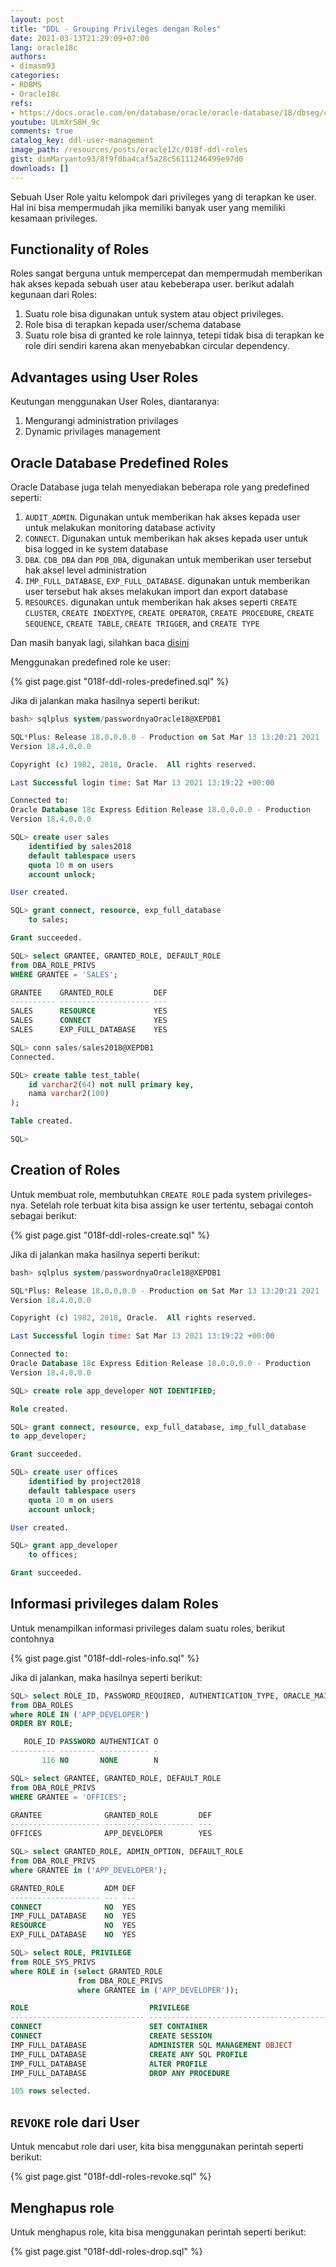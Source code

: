 ```yaml
---
layout: post
title: "DDL - Grouping Privileges dengan Roles"
date: 2021-03-13T21:29:09+07:00
lang: oracle18c
authors:
- dimasm93
categories:
- RDBMS
- Oracle18c
refs: 
- https://docs.oracle.com/en/database/oracle/oracle-database/18/dbseg/configuring-privilege-and-role-authorization.html#GUID-BB7E4BCA-C1EE-4614-BF36-5D9BFC3BC16E
youtube: ULmXrS8H_9c
comments: true
catalog_key: ddl-user-management
image_path: /resources/posts/oracle12c/018f-ddl-roles
gist: dimMaryanto93/8f9f0ba4caf5a28c56111246499e97d0
downloads: []
---
```


Sebuah User Role yaitu kelompok dari privileges yang di terapkan ke user. Hal ini bisa mempermudah jika memiliki banyak user yang memiliki kesamaan privileges.

<!--more-->

## Functionality of Roles

Roles sangat berguna untuk mempercepat dan mempermudah memberikan hak akses kepada sebuah user atau kebeberapa user. berikut adalah kegunaan dari Roles:

1. Suatu role bisa digunakan untuk system atau object privileges.
2. Role bisa di terapkan kepada user/schema database
3. Suatu role bisa di granted ke role lainnya, tetepi tidak bisa di terapkan ke role diri sendiri karena akan menyebabkan circular dependency.

## Advantages using User Roles

Keutungan menggunakan User Roles, diantaranya:

1. Mengurangi administration privilages
2. Dynamic privilages management

## Oracle Database Predefined Roles

Oracle Database juga telah menyediakan beberapa role yang predefined seperti:

1. `AUDIT_ADMIN`. Digunakan untuk memberikan hak akses kepada user untuk melakukan monitoring database activity
2. `CONNECT`. Digunakan untuk memberikan hak akses kepada user untuk bisa logged in ke system database
3. `DBA`. `CDB_DBA` dan `PDB_DBA`, digunakan untuk memberikan user tersebut hak aksel level administration
4. `IMP_FULL_DATABASE`, `EXP_FULL_DATABASE`. digunakan untuk memberikan user tersebut hak akses melakukan import dan export database
5. `RESOURCES`. digunakan untuk memberikan hak akses seperti `CREATE CLUSTER`, `CREATE INDEXTYPE`, `CREATE OPERATOR`, `CREATE PROCEDURE`, `CREATE SEQUENCE`, `CREATE TABLE`, `CREATE TRIGGER`, and `CREATE TYPE`

Dan masih banyak lagi, silahkan baca [disini](https://docs.oracle.com/en/database/oracle/oracle-database/18/dbseg/configuring-privilege-and-role-authorization.html#GUID-A5B26A03-32CF-4F5D-A6BE-F2452AD8CB8A__G2199949)

Menggunakan predefined role ke user:

{% gist page.gist "018f-ddl-roles-predefined.sql" %}

Jika di jalankan maka hasilnya seperti berikut:

```sql
bash> sqlplus system/passwordnyaOracle18@XEPDB1

SQL*Plus: Release 18.0.0.0.0 - Production on Sat Mar 13 13:20:21 2021
Version 18.4.0.0.0

Copyright (c) 1982, 2018, Oracle.  All rights reserved.

Last Successful login time: Sat Mar 13 2021 13:19:22 +00:00

Connected to:
Oracle Database 18c Express Edition Release 18.0.0.0.0 - Production
Version 18.4.0.0.0

SQL> create user sales
    identified by sales2018
    default tablespace users
    quota 10 m on users
    account unlock;

User created.

SQL> grant connect, resource, exp_full_database
    to sales;

Grant succeeded.

SQL> select GRANTEE, GRANTED_ROLE, DEFAULT_ROLE
from DBA_ROLE_PRIVS
WHERE GRANTEE = 'SALES';

GRANTEE    GRANTED_ROLE         DEF
---------- -------------------- ---
SALES      RESOURCE             YES
SALES      CONNECT              YES
SALES      EXP_FULL_DATABASE    YES

SQL> conn sales/sales2018@XEPDB1
Connected.

SQL> create table test_table(
    id varchar2(64) not null primary key,
    nama varchar2(100)
);

Table created.

SQL>
```

## Creation of Roles

Untuk membuat role, membutuhkan `CREATE ROLE` pada system privileges-nya. Setelah role terbuat kita bisa assign ke user tertentu, sebagai contoh sebagai berikut:

{% gist page.gist "018f-ddl-roles-create.sql" %}

Jika di jalankan maka hasilnya seperti berikut:

```sql
bash> sqlplus system/passwordnyaOracle18@XEPDB1

SQL*Plus: Release 18.0.0.0.0 - Production on Sat Mar 13 13:20:21 2021
Version 18.4.0.0.0

Copyright (c) 1982, 2018, Oracle.  All rights reserved.

Last Successful login time: Sat Mar 13 2021 13:19:22 +00:00

Connected to:
Oracle Database 18c Express Edition Release 18.0.0.0.0 - Production
Version 18.4.0.0.0

SQL> create role app_developer NOT IDENTIFIED;

Role created.

SQL> grant connect, resource, exp_full_database, imp_full_database
to app_developer;

Grant succeeded.

SQL> create user offices
    identified by project2018
    default tablespace users
    quota 10 m on users
    account unlock;

User created.

SQL> grant app_developer
    to offices;

Grant succeeded.
```

## Informasi privileges dalam Roles

Untuk menampilkan informasi privileges dalam suatu roles, berikut contohnya

{% gist page.gist "018f-ddl-roles-info.sql" %}

Jika di jalankan, maka hasilnya seperti berikut:

```sql
SQL> select ROLE_ID, PASSWORD_REQUIRED, AUTHENTICATION_TYPE, ORACLE_MAINTAINED
from DBA_ROLES
where ROLE IN ('APP_DEVELOPER')
ORDER BY ROLE;

   ROLE_ID PASSWORD AUTHENTICAT O
---------- -------- ----------- -
       116 NO       NONE        N

SQL> select GRANTEE, GRANTED_ROLE, DEFAULT_ROLE
from DBA_ROLE_PRIVS
WHERE GRANTEE = 'OFFICES';

GRANTEE              GRANTED_ROLE         DEF
-------------------- -------------------- ---
OFFICES              APP_DEVELOPER        YES

SQL> select GRANTED_ROLE, ADMIN_OPTION, DEFAULT_ROLE
from DBA_ROLE_PRIVS
where GRANTEE in ('APP_DEVELOPER');

GRANTED_ROLE         ADM DEF
-------------------- --- ---
CONNECT              NO  YES
IMP_FULL_DATABASE    NO  YES
RESOURCE             NO  YES
EXP_FULL_DATABASE    NO  YES

SQL> select ROLE, PRIVILEGE
from ROLE_SYS_PRIVS
where ROLE in (select GRANTED_ROLE
               from DBA_ROLE_PRIVS
               where GRANTEE in ('APP_DEVELOPER'));

ROLE                           PRIVILEGE
------------------------------ ----------------------------------------
CONNECT                        SET CONTAINER
CONNECT                        CREATE SESSION
IMP_FULL_DATABASE              ADMINISTER SQL MANAGEMENT OBJECT
IMP_FULL_DATABASE              CREATE ANY SQL PROFILE
IMP_FULL_DATABASE              ALTER PROFILE
IMP_FULL_DATABASE              DROP ANY PROCEDURE

105 rows selected.
```

## `REVOKE` role dari User

Untuk mencabut role dari user, kita bisa menggunakan perintah seperti berikut:

{% gist page.gist "018f-ddl-roles-revoke.sql" %}

## Menghapus role

Untuk menghapus role, kita bisa menggunakan perintah seperti berikut:

{% gist page.gist "018f-ddl-roles-drop.sql" %}